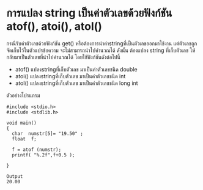 # การแปลง string เป็นค่าตัวเลขด้วยฟังก์ชัน atof(), atoi(), atol() #

  กรณีรับค่าตัวเลขด้วยฟังก์ชัน get() หรือต้องการนำค่าstringที่เป็นตัวเลขออกมาใช้งาน แต่ตัวเลขถูกจัดเก็บไว้ในตัวแปรข้อความ จะไม่สามารถนำไปคำนวณได้
ดังนั้น ต้องแปลง string ที่เก็บตัวเลข ให้กลับมาเป็นตัวเลขที่นำไปคำนวณได้ โดยใช้ฟังก์ชันดังต่อไปนี้

* atof() แปลงstringที่เก็บตัวเลข มาเป็นค่าตัวเลขชนิด double
* atoi() แปลงstringที่เก็บตัวเลข มาเป็นค่าตัวเลขชนิด int
* atol() แปลงstringที่เก็บตัวเลข มาเป็นค่าตัวเลขชนิด long int

ตัวอย่างโปรแกรม
```
#include <stdio.h>
#include <stdlib.h>

void main()
{
  char  numstr[5]= "19.50" ;
  float  f;
  
  f = atof (numstr);
  printf( "%.2f",f+0.5 );
 
}

Output
20.00
```

